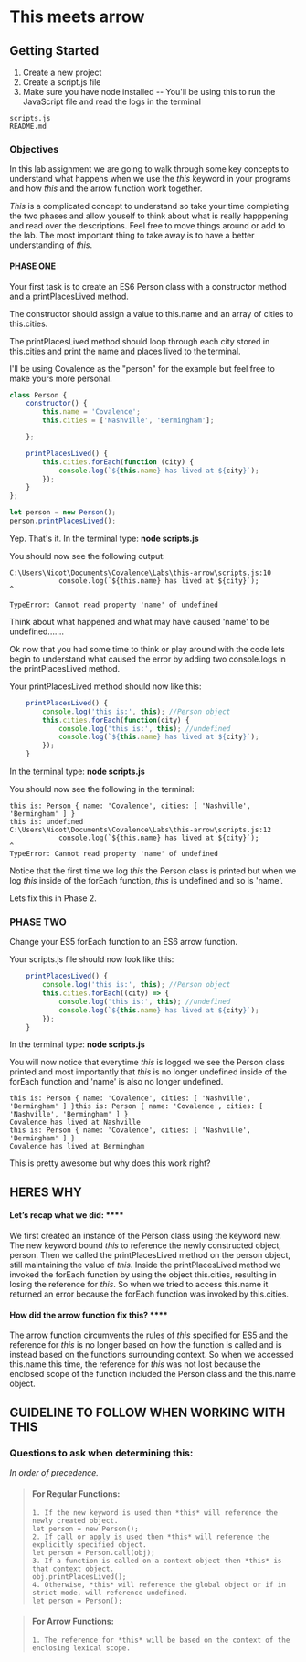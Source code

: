 # This meets arrow

## Getting Started

1. Create a new project
2. Create a script.js file
3. Make sure you have node installed -- You'll be using this to run the JavaScript file and read the logs in the terminal

```
scripts.js
README.md
```

### Objectives

In this lab assignment we are going to walk through some key concepts to understand what happens when we use the *this* keyword in your programs and how *this* and the arrow function work together. 

*This* is a complicated concept to understand so take your time completing the two phases and allow youself to think about what is really happpening and read over the descriptions. Feel free to move things around or add to the lab. The most important thing to take away is to have a better understanding of *this*. 

#### PHASE ONE 

Your first task is to create an ES6 Person class with a constructor method and a printPlacesLived method. 

The constructor should assign a value to this.name and an array of cities to this.cities. 

The printPlacesLived method should loop through each city stored in this.cities and print the name and places lived to the terminal. 

I'll be using Covalence as the "person" for the example but feel free to make yours more personal. 

```javascript
class Person {
    constructor() {
        this.name = 'Covalence';
        this.cities = ['Nashville', 'Bermingham'];

    };

    printPlacesLived() {
        this.cities.forEach(function (city) {
            console.log(`${this.name} has lived at ${city}`);
        });
    }
};

let person = new Person();
person.printPlacesLived();
```

Yep. That's it. In the terminal type: **node scripts.js**

You should now see the following output:

```
C:\Users\Nicot\Documents\Covalence\Labs\this-arrow\scripts.js:10
            console.log(`${this.name} has lived at ${city}`);                                ^

TypeError: Cannot read property 'name' of undefined
```
Think about what happened and what may have caused 'name' to be undefined....... 


Ok now that you had some time to think or play around with the code lets begin to understand what caused the error by adding two console.logs in the printPlacesLived method. 

Your printPlacesLived method should now like this:

```javascript
    printPlacesLived() {
        console.log('this is:', this); //Person object
        this.cities.forEach(function(city) {
            console.log('this is:', this); //undefined  
            console.log(`${this.name} has lived at ${city}`);
        });
    }
```
In the terminal type: **node scripts.js**

You should now see the following in the terminal: 

```
this is: Person { name: 'Covalence', cities: [ 'Nashville', 'Bermingham' ] }
this is: undefined
C:\Users\Nicot\Documents\Covalence\Labs\this-arrow\scripts.js:12
            console.log(`${this.name} has lived at ${city}`);                                ^
TypeError: Cannot read property 'name' of undefined
```
Notice that the first time we log *this* the Person class is printed but when we log *this* inside of the forEach function, *this* is undefined and so is 'name'.

Lets fix this in Phase 2.

### PHASE TWO

Change your ES5 forEach function to an ES6 arrow function. 

Your scripts.js file should now look like this: 

```javascript
    printPlacesLived() {
        console.log('this is:', this); //Person object
        this.cities.forEach((city) => {
            console.log('this is:', this); //undefined  
            console.log(`${this.name} has lived at ${city}`);
        });
    }
```

In the terminal type: **node scripts.js**

You will now notice that everytime *this* is logged we see the Person class printed and most importantly that *this* is no longer undefined inside of the forEach function and 'name' is also no longer undefined. 

``` 
this is: Person { name: 'Covalence', cities: [ 'Nashville', 'Bermingham' ] }this is: Person { name: 'Covalence', cities: [ 'Nashville', 'Bermingham' ] }
Covalence has lived at Nashville
this is: Person { name: 'Covalence', cities: [ 'Nashville', 'Bermingham' ] }
Covalence has lived at Bermingham
```
This is pretty awesome but why does this work right?

## HERES WHY

#### Let’s recap what we did: ****
We first created an instance of the Person class using the keyword new. 
The new keyword bound *this* to reference the newly constructed object, person. 
Then we called the printPlacesLived method on the person object, still maintaining the value of *this*. 
Inside the printPlacesLived method we invoked the forEach function by using the object this.cities, resulting in losing the reference for *this*.
So when we tried to access this.name it returned an error because the forEach function was invoked by this.cities. 

#### How did the arrow function fix this? ****
The arrow function circumvents the rules of *this* specified for ES5 and the reference for *this* is no longer based on how the function is called and is instead based on the functions surrounding context. 
So when we accessed this.name this time, the reference for *this* was not lost because the enclosed scope of the function included the Person class and the this.name object. 

## GUIDELINE TO FOLLOW WHEN WORKING WITH THIS

### Questions to ask when determining this:
*In order of precedence.*

>#### For Regular Functions:
>```
>1. If the new keyword is used then *this* will reference the newly created object.
>let person = new Person();
>2. If call or apply is used then *this* will reference the explicitly specified object.
>let person = Person.call(obj);
>3. If a function is called on a context object then *this* is that context object.
>obj.printPlacesLived();
>4. Otherwise, *this* will reference the global object or if in strict mode, will reference undefined.
>let person = Person();
>```

>#### For Arrow Functions: 
>```
>1. The reference for *this* will be based on the context of the enclosing lexical scope.
>```
